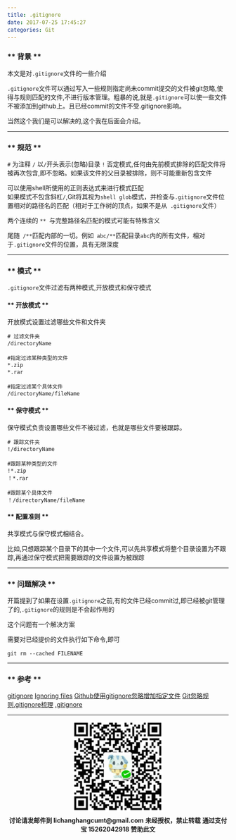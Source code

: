 ```yaml
---
title: .gitignore
date: 2017-07-25 17:45:27
categories: Git
---
```


###  ** 背景 **

本文是对`.gitignore`文件的一些介绍

`.gitignore`文件可以通过写入一些规则指定尚未commit提交的文件被git忽略,使得与规则匹配的文件,不进行版本管理。粗暴的说,就是`.gitignore`可以使一些文件不被添加到github上。且已经commit的文件不受.gitignore影响。

当然这个我们是可以解决的,这个我在后面会介绍。

**********

### ** 规范 **

`#` 为注释
`/` 以`/`开头表示(忽略)目录
`!` 否定模式,任何由先前模式排除的匹配文件将被再次包含,即不忽略。如果该文件的父目录被排除，则不可能重新包含文件


可以使用shell所使用的正则表达式来进行模式匹配   
如果模式不包含斜杠`/`,Git将其视为`shell glob`模式，并检查与`.gitignore`文件位置相对的路径名的匹配（相对于工作树的顶点，如果不是从` .gitignore`文件）

<span class="under0"> 两个连续的 `** `与完整路径名匹配的模式可能有特殊含义 </span>


尾随` /**`匹配内部的一切。例如` abc/**`匹配目录` abc `内的所有文件，相对于` .gitignore `文件的位置，具有无限深度


**********

### ** 模式 **

`.gitignore`文件过滤有两种模式,开放模式和保守模式

#### ** 开放模式 **

开放模式设置过滤哪些文件和文件夹

```
# 过滤文件夹
/directoryName

#指定过滤某种类型的文件
*.zip
*.rar

#指定过滤某个具体文件
/directoryName/fileName

```

#### ** 保守模式 **
保守模式负责设置哪些文件不被过滤，也就是哪些文件要被跟踪。
```
# 跟踪文件夹
!/directoryName

#跟踪某种类型的文件
!*.zip
！*.rar

#跟踪某个具体文件
！/directoryName/fileName
```
#### ** 配置准则 **

共享模式与保守模式相结合。

比如,只想跟踪某个目录下的其中一个文件,可以先共享模式将整个目录设置为不跟踪,再通过保守模式把需要跟踪的文件设置为被跟踪

***********

### ** 问题解决 **

开篇提到了如果在设置`.gitignore`之前,有的文件已经commit过,即已经被git管理了的,`.gitignore`的规则是不会起作用的

这个问题有一个解决方案

需要对已经提价的文件执行如下命令,即可

```
git rm --cached FILENAME
```




**********


### ** 参考 **

[gitignore](https://git-scm.com/docs/gitignore)
[Ignoring files](https://help.github.com/articles/ignoring-files/)
[ Github使用gitignore忽略增加指定文件](http://blog.csdn.net/cscmaker/article/details/8553980)
[Git忽略规则.gitignore梳理](http://www.cnblogs.com/kevingrace/p/5690241.html)
[.gitignore](http://blog.csdn.net/liuqiaoyu080512/article/details/8648266)

************
<div width="100%" align="center"><img src="/img/wx.png" alt="微信赞助二维码"></div></div>
<p style="margin-top: 0.4em; text-align: center">
      <b style="font-size: 1em;">讨论请发邮件到 lichanghangcumt@gmail.com</b>
      <b style="font-size: 1em;">未经授权，禁止转载</b>
      <b style="font-size: 1em;">通过支付宝 15262042918 赞助此文</b>
 </p>